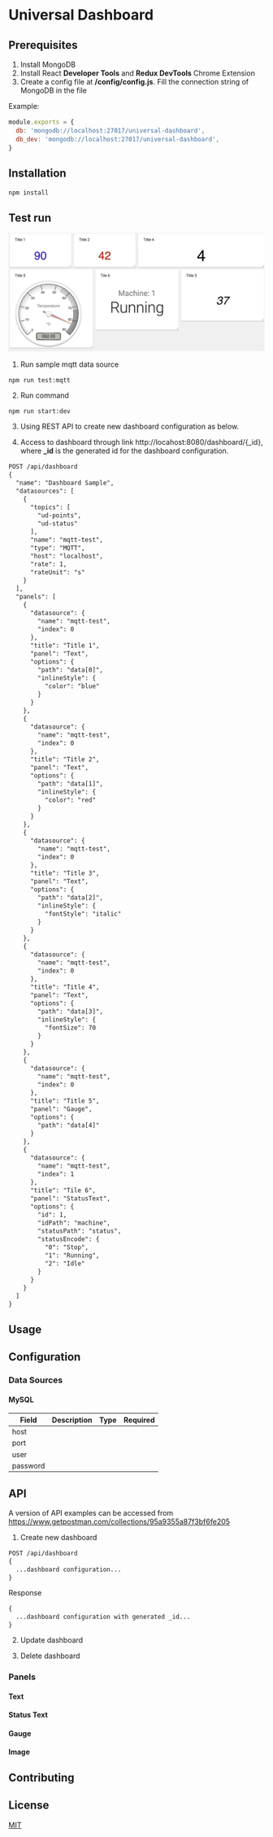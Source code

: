 # Universal Dashboard
## Prerequisites
1. Install MongoDB
2. Install React **Developer Tools** and **Redux DevTools** Chrome Extension
3. Create a config file at **/config/config.js**. Fill the connection string of MongoDB in the file

Example:
```javascript
module.exports = {
  db: 'mongodb://localhost:27017/universal-dashboard',
  db_dev: 'mongodb://localhost:27017/universal-dashboard',
}
```


## Installation

```
npm install
```

## Test run

![](/client/public/assets/gif/sample.gif)
1. Run sample mqtt data source
```
npm run test:mqtt
```
2. Run command
```
npm run start:dev
```
3. Using REST API to create new dashboard configuration as below.

4. Access to dashboard through link http://locahost:8080/dashboard/{_id}, where **_id** is the generated id for the dashboard configuration.

```
POST /api/dashboard
{
  "name": "Dashboard Sample",
  "datasources": [
    {
      "topics": [
        "ud-points",
        "ud-status"
      ],
      "name": "mqtt-test",
      "type": "MQTT",
      "host": "localhost",
      "rate": 1,
      "rateUnit": "s"
    }
  ],
  "panels": [
    {
      "datasource": {
        "name": "mqtt-test",
        "index": 0
      },
      "title": "Title 1",
      "panel": "Text",
      "options": {
        "path": "data[0]",
        "inlineStyle": {
          "color": "blue"
        }
      }
    },
    {
      "datasource": {
        "name": "mqtt-test",
        "index": 0
      },
      "title": "Title 2",
      "panel": "Text",
      "options": {
        "path": "data[1]",
        "inlineStyle": {
          "color": "red"
        }
      }
    },
    {
      "datasource": {
        "name": "mqtt-test",
        "index": 0
      },
      "title": "Title 3",
      "panel": "Text",
      "options": {
        "path": "data[2]",
        "inlineStyle": {
          "fontStyle": "italic"
        }
      }
    },
    {
      "datasource": {
        "name": "mqtt-test",
        "index": 0
      },
      "title": "Title 4",
      "panel": "Text",
      "options": {
        "path": "data[3]",
        "inlineStyle": {
          "fontSize": 70
        }
      }
    },
    {
      "datasource": {
        "name": "mqtt-test",
        "index": 0
      },
      "title": "Title 5",
      "panel": "Gauge",
      "options": {
        "path": "data[4]"
      }
    },
    {
      "datasource": {
        "name": "mqtt-test",
        "index": 1
      },
      "title": "Tile 6",
      "panel": "StatusText",
      "options": {
        "id": 1,
        "idPath": "machine",
        "statusPath": "status",
        "statusEncode": {
          "0": "Stop",
          "1": "Running",
          "2": "Idle"
        }
      }
    }
  ]
}
```


## Usage

## Configuration
### Data Sources
#### MySQL
Field | Description | Type | Required
----- | ----------- | ---- | --------
host  |
port  |
user  |
password|

## API

A version of API examples can be accessed from https://www.getpostman.com/collections/95a9355a87f3bf6fe205

1. Create new dashboard

```
POST /api/dashboard
{
  ...dashboard configuration...
}
```

Response

```
{
  ...dashboard configuration with generated _id...
}
```

2. Update dashboard

3. Delete dashboard

### Panels
#### Text

#### Status Text

#### Gauge

#### Image

## Contributing


## License
[MIT](https://choosealicense.com/licenses/mit/)
